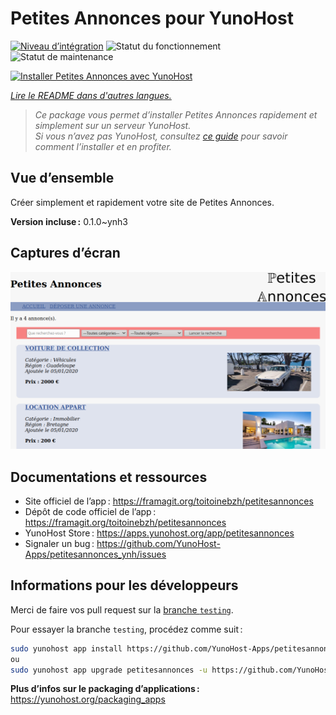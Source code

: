 <!--
Nota bene : ce README est automatiquement généré par <https://github.com/YunoHost/apps/tree/master/tools/readme_generator>
Il NE doit PAS être modifié à la main.
-->

# Petites Annonces pour YunoHost

[![Niveau d’intégration](https://dash.yunohost.org/integration/petitesannonces.svg)](https://dash.yunohost.org/appci/app/petitesannonces) ![Statut du fonctionnement](https://ci-apps.yunohost.org/ci/badges/petitesannonces.status.svg) ![Statut de maintenance](https://ci-apps.yunohost.org/ci/badges/petitesannonces.maintain.svg)

[![Installer Petites Annonces avec YunoHost](https://install-app.yunohost.org/install-with-yunohost.svg)](https://install-app.yunohost.org/?app=petitesannonces)

*[Lire le README dans d'autres langues.](./ALL_README.md)*

> *Ce package vous permet d’installer Petites Annonces rapidement et simplement sur un serveur YunoHost.*  
> *Si vous n’avez pas YunoHost, consultez [ce guide](https://yunohost.org/install) pour savoir comment l’installer et en profiter.*

## Vue d’ensemble

Créer simplement et rapidement votre site de Petites Annonces.

**Version incluse :** 0.1.0~ynh3

## Captures d’écran

![Capture d’écran de Petites Annonces](./doc/screenshots/demo.png)

## Documentations et ressources

- Site officiel de l’app : <https://framagit.org/toitoinebzh/petitesannonces>
- Dépôt de code officiel de l’app : <https://framagit.org/toitoinebzh/petitesannonces>
- YunoHost Store : <https://apps.yunohost.org/app/petitesannonces>
- Signaler un bug : <https://github.com/YunoHost-Apps/petitesannonces_ynh/issues>

## Informations pour les développeurs

Merci de faire vos pull request sur la [branche `testing`](https://github.com/YunoHost-Apps/petitesannonces_ynh/tree/testing).

Pour essayer la branche `testing`, procédez comme suit :

```bash
sudo yunohost app install https://github.com/YunoHost-Apps/petitesannonces_ynh/tree/testing --debug
ou
sudo yunohost app upgrade petitesannonces -u https://github.com/YunoHost-Apps/petitesannonces_ynh/tree/testing --debug
```

**Plus d’infos sur le packaging d’applications :** <https://yunohost.org/packaging_apps>

